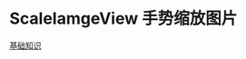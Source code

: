 # ScaleIamgeView 手势缩放图片

[基础知识](https://github.com/IRVING18/notes/blob/master/android/自定义View/A12、手势触摸-初探.md)





